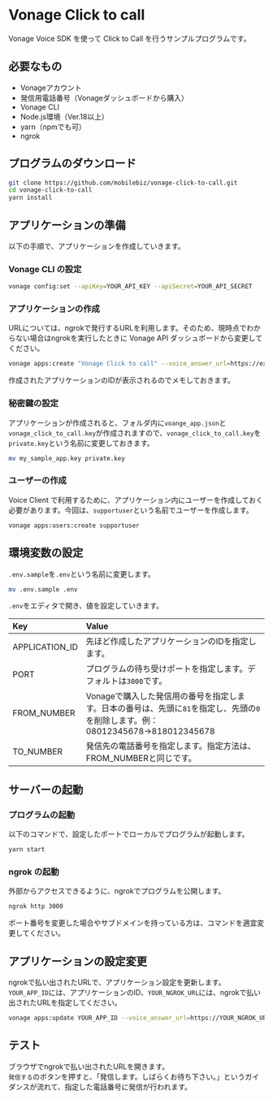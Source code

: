 # Vonage Click to call

Vonage Voice SDK を使って Click to Call を行うサンプルプログラムです。

## 必要なもの

- Vonageアカウント
- 発信用電話番号（Vonageダッシュボードから購入）
- Vonage CLI
- Node.js環境（Ver.18以上）
- yarn（npmでも可）
- ngrok

## プログラムのダウンロード

```zsh
git clone https://github.com/mobilebiz/vonage-click-to-call.git
cd vonage-click-to-call
yarn install
```

## アプリケーションの準備

以下の手順で、アプリケーションを作成していきます。

### Vonage CLI の設定

```zsh
vonage config:set --apiKey=YOUR_API_KEY --apiSecret=YOUR_API_SECRET
```

### アプリケーションの作成

URLについては、ngrokで発行するURLを利用します。そのため、現時点でわからない場合はngrokを実行したときに Vonage API ダッシュボードから変更してください。

```zsh
vonage apps:create "Vonage Click to call" --voice_answer_url=https://example.com/webhooks/answer --voice_event_url=https://example.com/webhooks/event
```

作成されたアプリケーションのIDが表示されるのでメモしておきます。

### 秘密鍵の設定

アプリケーションが作成されると、フォルダ内に`voange_app.json`と`vonage_click_to_call.key`が作成されますので、`vonage_click_to_call.key`を`private.key`という名前に変更しておきます。

```zsh
mv my_sample_app.key private.key
```

### ユーザーの作成

Voice Client で利用するために、アプリケーション内にユーザーを作成しておく必要があります。今回は、`supportuser`という名前でユーザーを作成します。

```zsh
vonage apps:users:create supportuser
```

## 環境変数の設定

`.env.sample`を`.env`という名前に変更します。

```zsh
mv .env.sample .env
```

`.env`をエディタで開き、値を設定していきます。

Key|Value
:--|:--
APPLICATION_ID|先ほど作成したアプリケーションのIDを指定します。
PORT|プログラムの待ち受けポートを指定します。デフォルトは`3000`です。
FROM_NUMBER|Vonageで購入した発信用の番号を指定します。日本の番号は、先頭に`81`を指定し、先頭の`0`を削除します。例：08012345678→818012345678
TO_NUMBER|発信先の電話番号を指定します。指定方法は、FROM_NUMBERと同じです。

## サーバーの起動

### プログラムの起動

以下のコマンドで、設定したポートでローカルでプログラムが起動します。

```zsh
yarn start
```

### ngrok の起動

外部からアクセスできるように、ngrokでプログラムを公開します。

```zsh
ngrok http 3000
```

ポート番号を変更した場合やサブドメインを持っている方は、コマンドを適宜変更してください。

## アプリケーションの設定変更

ngrokで払い出されたURLで、アプリケーション設定を更新します。`YOUR_APP_ID`には、アプリケーションのID、`YOUR_NGROK_URL`には、ngrokで払い出されたURLを指定してください。

```zsh
vonage apps:update YOUR_APP_ID --voice_answer_url=https://YOUR_NGROK_URL/answer --voice_event_url=https://YOUR_NGROK_URL/event
```

## テスト

ブラウザでngrokで払い出されたURLを開きます。  
`発信する`のボタンを押すと、「発信します。しばらくお待ち下さい。」というガイダンスが流れて、指定した電話番号に発信が行われます。
